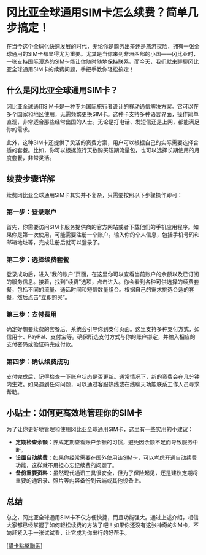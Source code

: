 # 冈比亚全球通用SIM卡怎么续费？简单几步搞定！

在当今这个全球化快速发展的时代，无论你是商务出差还是旅游探险，拥有一张全球通用的SIM卡都显得尤为重要。尤其是当你来到非洲西部的小国——冈比亚时，一张支持国际漫游的SIM卡能让你随时随地保持联系。而今天，我们就来聊聊冈比亚全球通用SIM卡的续费问题，手把手教你轻松搞定！

## 什么是冈比亚全球通用SIM卡？

冈比亚全球通用SIM卡是一种专为国际旅行者设计的移动通信解决方案。它可以在多个国家和地区使用，无需频繁更换SIM卡。这种卡支持多种语言界面，操作简单直观，非常适合那些经常出国的人士。无论是打电话、发短信还是上网，都能满足你的需求。

此外，这种SIM卡还提供了灵活的资费方案，用户可以根据自己的实际需要选择合适的套餐。比如，你可以根据旅行天数购买短期流量包，也可以选择长期使用的月度套餐，非常灵活。

## 续费步骤详解

续费冈比亚全球通用SIM卡其实并不复杂，只需要按照以下步骤操作即可：

### 第一步：登录账户

首先，你需要访问SIM卡服务提供商的官方网站或者下载他们的手机应用程序。如果你是第一次使用，可能需要注册一个账户。输入你的个人信息，包括手机号码和邮箱地址等，完成注册后就可以登录了。

### 第二步：选择续费套餐

登录成功后，进入“我的账户”页面，在这里你可以查看当前账户的余额以及已订阅的服务信息。接着，找到“续费”选项，点击进入。你会看到各种可供选择的续费套餐，包括不同的流量、通话时间和短信数量组合。根据自己的需求挑选合适的套餐，然后点击“立即购买”。

### 第三步：支付费用

确定好想要续费的套餐后，系统会引导你到支付页面。这里支持多种支付方式，如信用卡、PayPal、支付宝等。确保所选支付方式与你的账户绑定，并输入相应的支付密码或验证码完成付款。

### 第四步：确认续费成功

支付完成后，记得检查一下账户状态是否更新。通常情况下，新的资费会在几分钟内生效。如果遇到任何问题，可以通过客服热线或在线聊天功能联系工作人员寻求帮助。

## 小贴士：如何更高效地管理你的SIM卡

为了让你更好地管理和使用冈比亚全球通用SIM卡，这里有一些实用的小建议：

- **定期检查余额**：养成定期查看账户余额的习惯，避免因余额不足而导致服务中断。
- **设置自动续费**：如果你经常需要在国外使用该SIM卡，可以考虑开通自动续费功能，这样就不用担心忘记续费的问题了。
- **备份重要资料**：虽然现代通讯工具很安全，但为了保险起见，还是建议定期将重要的通讯录、照片等内容备份到云端或其他设备上。

## 总结

总之，冈比亚全球通用SIM卡不仅方便快捷，而且功能强大。通过上述介绍，相信大家都已经掌握了如何轻松续费的方法了吧！如果你还没有这张神奇的SIM卡，不妨赶紧入手一张试试看，让它成为你出行的好帮手。

[[購卡點擊聯系](https://t.me/s/esim1088)]